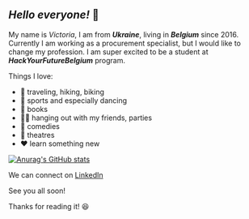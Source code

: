 ## *Hello everyone!* :dizzy:
My name is *Victoria*, I am from **_Ukraine_**, living in **_Belgium_** since 2016.
Currently I am working as a procurement specialist, but I would like to change my profession. I am super excited to be a student at **_HackYourFutureBelgium_** program.

Things I love:
* :muscle: traveling, hiking, biking 
* :dancer: sports and especially dancing
* :book: books
* :ok_woman: hanging out with my friends, parties
* :ghost: comedies
* :tada: theatres
* :heart: learn something new

[![Anurag's GitHub stats](https://github-readme-stats.vercel.app/apivictoriayerm=anuraghazra)](https://github.com/anuraghazra/github-readme-stats)

We can connect on [LinkedIn](https://www.linkedin.com/)

See you all soon!

Thanks for reading it! :laughing: